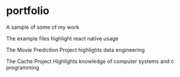 # portfolio
A sample of some of my work


The example files highlight react native usage 

The Movie Prediction Project highlights data engineering

The Cache Project Highlights knowledge of computer systems and c programming
